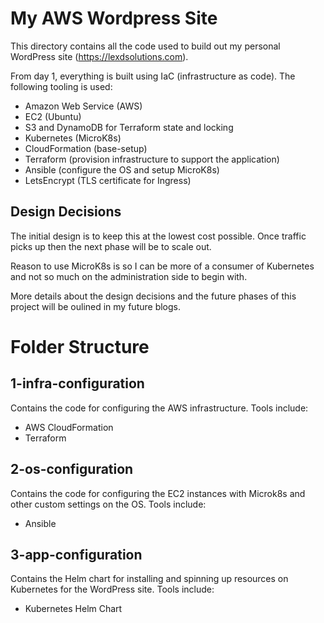 # My AWS Wordpress Site
This directory contains all the code used to build out my personal WordPress site (https://lexdsolutions.com).

From day 1, everything is built using IaC (infrastructure as code). The following tooling is used:

 - Amazon Web Service (AWS)
 - EC2 (Ubuntu)
 - S3 and DynamoDB for Terraform state and locking
 - Kubernetes (MicroK8s)
 - CloudFormation (base-setup)
 - Terraform (provision infrastructure to support the application)
 - Ansible (configure the OS and setup MicroK8s)
 - LetsEncrypt (TLS certificate for Ingress)

 ## Design Decisions
The initial design is to keep this at the lowest cost possible. Once traffic picks up then the next phase will be to scale out.

Reason to use MicroK8s is so I can be more of a consumer of Kubernetes and not so much on the administration side to begin with.

More details about the design decisions and the future phases of this project will be oulined in my future blogs.

# Folder Structure
## 1-infra-configuration
Contains the code for configuring the AWS infrastructure. Tools include:
 - AWS CloudFormation
 - Terraform

## 2-os-configuration
Contains the code for configuring the EC2 instances with Microk8s and other custom settings on the OS. Tools include:

 - Ansible

## 3-app-configuration
Contains the Helm chart for installing and spinning up resources on Kubernetes for the WordPress site. Tools include:
 - Kubernetes Helm Chart
